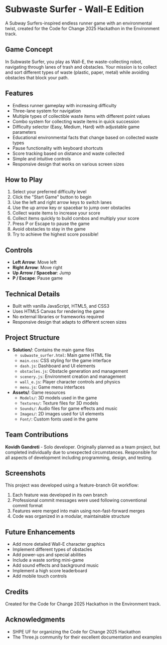 # Subwaste Surfer - Wall-E Edition

A Subway Surfers-inspired endless runner game with an environmental twist, created for the Code for Change 2025 Hackathon in the Environment track.

## Game Concept

In Subwaste Surfer, you play as Wall-E, the waste-collecting robot, navigating through lanes of trash and obstacles. Your mission is to collect and sort different types of waste (plastic, paper, metal) while avoiding obstacles that block your path.

## Features

- Endless runner gameplay with increasing difficulty
- Three-lane system for navigation
- Multiple types of collectible waste items with different point values
- Combo system for collecting waste items in quick succession
- Difficulty selector (Easy, Medium, Hard) with adjustable game parameters
- Educational environmental facts that change based on collected waste types
- Pause functionality with keyboard shortcuts
- Score tracking based on distance and waste collected
- Simple and intuitive controls
- Responsive design that works on various screen sizes

## How to Play

1. Select your preferred difficulty level
2. Click the "Start Game" button to begin
3. Use the left and right arrow keys to switch lanes
4. Use the up arrow key or spacebar to jump over obstacles
5. Collect waste items to increase your score
6. Collect items quickly to build combos and multiply your score
7. Press P or Escape to pause the game
8. Avoid obstacles to stay in the game
9. Try to achieve the highest score possible!

## Controls

- **Left Arrow**: Move left
- **Right Arrow**: Move right
- **Up Arrow / Spacebar**: Jump
- **P / Escape**: Pause game

## Technical Details

- Built with vanilla JavaScript, HTML5, and CSS3
- Uses HTML5 Canvas for rendering the game
- No external libraries or frameworks required
- Responsive design that adapts to different screen sizes

## Project Structure
- **Solution/**: Contains the main game files
  - `subwaste_surfer.html`: Main game HTML file
  - `main.css`: CSS styling for the game interface
  - `dash.js`: Dashboard and UI elements
  - `obstacles.js`: Obstacle generation and management
  - `scenery.js`: Environment creation and management
  - `wall_e.js`: Player character controls and physics
  - `menu.js`: Game menu interfaces
- **Assets/**: Game resources
  - `Models/`: 3D models used in the game
  - `Textures/`: Texture files for 3D models
  - `Sounds/`: Audio files for game effects and music
  - `Images/`: 2D images used for UI elements
  - `Font/`: Custom fonts used in the game

## Team Contributions
**Kovidh Gandreti** - Solo developer. Originally planned as a team project, but completed individually due to unexpected circumstances. Responsible for all aspects of development including programming, design, and testing.

## Screenshots


This project was developed using a feature-branch Git workflow:

1. Each feature was developed in its own branch
2. Professional commit messages were used following conventional commit format
3. Features were merged into main using non-fast-forward merges
4. Code was organized in a modular, maintainable structure

## Future Enhancements

- Add more detailed Wall-E character graphics
- Implement different types of obstacles
- Add power-ups and special abilities
- Include a waste sorting mini-game
- Add sound effects and background music
- Implement a high score leaderboard
- Add mobile touch controls

## Credits

Created for the Code for Change 2025 Hackathon in the Environment track.


## Acknowledgments
- SHPE UF for organizing the Code for Change 2025 Hackathon
- The Three.js community for their excellent documentation and examples

